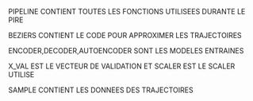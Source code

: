 PIPELINE CONTIENT TOUTES LES FONCTIONS UTILISEES DURANTE LE PIRE

BEZIERS CONTIENT LE CODE POUR APPROXIMER LES TRAJECTOIRES

ENCODER,DECODER,AUTOENCODER SONT LES MODELES ENTRAINES

X_VAL EST LE VECTEUR DE VALIDATION ET SCALER EST LE SCALER UTILISE

SAMPLE CONTIENT LES DONNEES DES TRAJECTOIRES

